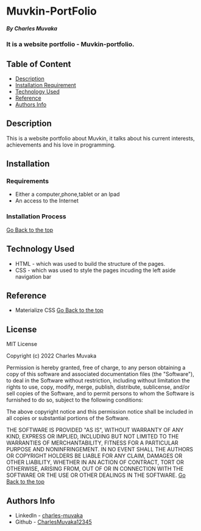 # Muvkin-PortFolio
 ##### By Charles Muvaka
 ### It is a website portfolio - Muvkin-portfolio.
 ## Table of Content
 + [Description](#description)
 + [Installation Requirement](#Installation)
 + [Technology Used](#technology-used)
 + [Reference](#reference)
 + [Authors Info](#author-Info)
 ## Description
 <p>This is  a website portfolio about Muvkin, it talks about his current interests, achievements and his love in programming.</p>
 
 ## Installation
 ### Requirements
 * Either a computer,phone,tablet or an Ipad
 * An access to the Internet
 ### Installation Process
 [Go Back to the top](#Muvkin-PortFolio)
 ## Technology Used
 * HTML - which was used to build the structure of the pages.
 * CSS - which was used to style the pages incuding the left aside navigation bar
 ## Reference
 * Materialize CSS
 [Go Back to the top](#Muvkin-PortFolio)
 ## License 
 MIT License

Copyright (c) 2022 Charles Muvaka

Permission is hereby granted, free of charge, to any person obtaining a copy
of this software and associated documentation files (the "Software"), to deal
in the Software without restriction, including without limitation the rights
to use, copy, modify, merge, publish, distribute, sublicense, and/or sell
copies of the Software, and to permit persons to whom the Software is
furnished to do so, subject to the following conditions:

The above copyright notice and this permission notice shall be included in all
copies or substantial portions of the Software.

THE SOFTWARE IS PROVIDED "AS IS", WITHOUT WARRANTY OF ANY KIND, EXPRESS OR
IMPLIED, INCLUDING BUT NOT LIMITED TO THE WARRANTIES OF MERCHANTABILITY,
FITNESS FOR A PARTICULAR PURPOSE AND NONINFRINGEMENT. IN NO EVENT SHALL THE
AUTHORS OR COPYRIGHT HOLDERS BE LIABLE FOR ANY CLAIM, DAMAGES OR OTHER
LIABILITY, WHETHER IN AN ACTION OF CONTRACT, TORT OR OTHERWISE, ARISING FROM,
OUT OF OR IN CONNECTION WITH THE SOFTWARE OR THE USE OR OTHER DEALINGS IN THE
SOFTWARE.
[Go Back to the top](#Muvkin-PortFolio)

 ## Authors Info
 * LinkedIn - [charles-muvaka](https://ke.linkedin.com/in/charles-muvaka-bb958910a)
 * Github - [CharlesMuvaka12345](https://github.com/CharlesMuvaka12345)
 
 